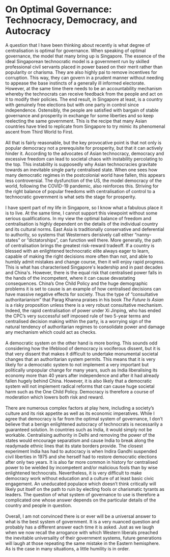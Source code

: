 # On Optimal Governance: Technocracy, Democracy, and Autocracy

<div class='straits'>
A question that I have been thinking about recently is what degree of centralisation is optimal for governance. When speaking
of optimal governance, the model that many bring up is Singapore. The essence of the ideal Singaporean technocratic model is a government run by skilled professional civil servants placed in power based on their merit rather than popularity or charisma. They are also highly pai to remove incentives for corruption. This way, they can govern in a prudent manner without needing to appease the base instincts of a generally ill informed electorate. However, at the same time there needs to be an accountability mechanism whereby the technocrats can receive feedback from the people and act on it to modify their policies.
The end result, in Singapore at least, is a country with genuinely free elections but with one party in control since
independence. Ostensibly, the people are satisfied with bargain of stable governance and prosperity
in exchange for some liberties and so keep reelecting the same government. This is the recipe that many Asian countries have tried to replicate from Singapore to try mimic its phenomenal ascent from
Third World to First.
</div><br>
<div class='straits'>
All that is fairly reasonable, but the key provocative point is that not only is popular democracy not a prerequisite for prosperity, but that it can actively hinder it. According to the advocates of Asian technocracy, democracy and excessive freedom can lead to societal chaos with instability percolating to the top. This instability is supposedly why Asian technocracies
gravitate towards an inevitable single party centralised state. When one sees how many democratic regimes in the postcolonial world have fallen, this appears less controversial. The dysfunction of the US, the model democracy of the world, following the COVID-19 pandemic, also reinforces this. Striving for the right balance of popular freedoms with centralisation of control to a technocratic government is what sets the stage for prosperity.
</div><br>
<div class='straits'>
I have spent part of my life in Singapore, so I know what a fabulous place it is to live. At the same time, I cannot  support this viewpoint without some serious qualifications. In my view the optimal balance of freedom and centralisation is highly dependent on the details of the individual country and its cultural norms. East Asia is traditionally conservative and deferential to authority, so systems that Westerners derisively call either “nanny-states” or “dictatorships”, can function well there. More generally, the path of centralisation brings the greatest risk-reward tradeoff. If a country is blessed with an enlightened technocratic elite always eager to learn, capable of making the right decisions more often than not, and
able to humbly admit mistakes and change course, then it will enjoy rapid progress. This is what has characterised Singapore's leadership and in past decades and China's. However, there is the equal risk that centralised power falls in the hands of the incompetent, where it can cause devastating consequences. China’s One Child Policy and the huge demographic problems it is set to cause is an example of how centralised decisions can have massive negative effects for society. Thus the type of “consultative authoritarianism” that Parag Khanna praises in his book <em>The Future Is Asian</em> is a risky proposition unless there is a very robust consultative mechanism. Indeed, the rapid centralisation of power under Xi Jinping, who has ended the CPC’s very successful self imposed rule of two 5-year terms and centralised decision making within the party, is a worrying sign of the natural tendency of authoritarian regimes to consolidate power and damage any mechanism which
could act as checks.
</div><br>
<div class='straits'>
A democratic system on the other hand is more boring. This sounds odd considering how the lifeblood of democracy is vociferous dissent, but it is that very dissent that makes it difficult to undertake monumental societal changes that an authoritarian system permits. This means that it is very likely for a democratic system to not implement a very important but politically unpopular change for many years, such as India liberalising its economy more than 40 years after independence and after it had already fallen hugely behind China. However, it is also likely that a democratic system will not implement radical reforms that can cause huge societal harm such as the One Child Policy. Democracy is therefore a course of moderation which lowers both risk and reward.
</div><br>
<div class='straits'>
There are numerous complex factors at play here, including a society’s culture and its risk appetite as well as its economic imperatives. While I agree that democracy is far from the optimal system of governance, I don’t believe that a benign enlightened autocracy of technocrats is necessarily a guaranteed solution. In countries such as India, it would simply not be workable. Centralising authority in Delhi and removing the power of the states would encourage separatism and cause India to break along the readymade ethnic lines that its state borders provide. The closest experiment India has had to autocracy is when Indira Gandhi suspended civil liberties in 1975 and she herself had to restore democratic elections after only two years. It is also far more common in history for centralised power to be wielded by incompetent and/or malicious fools than by wise enlightened technocrats. Nevertheless, it is very difficult to make democracy work without education and a culture of at least basic civic engagement. An uneducated populace which doesn’t think critically will likely put itself on the path to ruin by electing fools
or charismatic tyrants as leaders. The question of what system of governance to use is therefore a complicated one whose answer depends on the particular details of the country and people in question.
</div><br>

<div class='straits'>
Overall, I am not convinced there is or ever will be a universal answer to what is the best system of government.
It is a very nuanced question and probably has a different answer each time it is asked. Just as we laugh
when we now recall the arrogance with which Western liberals preached the inevitable universality of their government systems,
future generations will laugh at those repeating the same mistake in the Eastern hemisphere. As is the case in many
situations, a little humility is in order.
</div>
